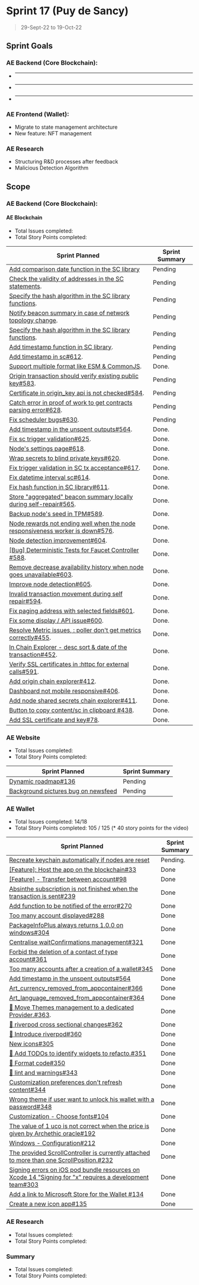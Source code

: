 # Sprint 17 (Puy de Sancy)

> 29-Sept-22 to 19-Oct-22

## Sprint Goals

### AE Backend (Core Blockchain):
- ****
- ****
- ****

### AE Frontend (Wallet):
- Migrate to state management architecture
- New feature: NFT management

### AE Research
- Structuring R&D processes after feedback
- Malicious Detection Algorithm 

## Scope

### AE Backend (Core Blockchain):

#### AE Blockchain

- Total Issues completed: 
- Total Story Points completed: 

| Sprint Planned                                                                                                  | Sprint Summary |
| ------------------------------------------------------------------------------------------------------          | -------------- |
| [Add comparison date function in the SC library](archethic-foundation/archethic-node#615)                       | Pending       |
| [Check the validity of addresses in the SC statements](archethic-foundation/archethic-node#616).                | Pending       |
| [Specify the hash algorithm in the SC library functions](archethic-foundation/archethic-node#610).              | Pending       |
| [Notify beacon summary in case of network topology change](archethic-foundation/archethic-node#566).            | Pending       |
| [Specify the hash algorithm in the SC library functions](archethic-foundation/archethic-node#610).              | Pending       |
| [Add timestamp function in SC library](archethic-foundation/archethic-node#609).                                | Pending       |
| [Add timestamp in sc#612](archethic-foundation/archethic-node#612).                                             | Pending       |
| [Support multiple format like ESM & CommonJS](archethic-foundation/libjs#87).                                   | Done.         |
| [Origin transaction should verify existing public key#583](archethic-foundation/archethic-node#583).            | Pending       |
| [Certificate in origin_key api is not checked#584](archethic-foundation/archethic-node#584).                    | Pending       |
| [Catch error in proof of work to get contracts parsing error#628](archethic-foundation/archethic-node#628).     | Pending       |
| [Fix scheduler bugs#630](archethic-foundation/archethic-node#630).                                              | Pending       |
| [Add timestamp in the unspent outputs#564](archethic-foundation/archethic-node#564).                            | Done.         |
| [Fix sc trigger validation#625](archethic-foundation/archethic-node#625).                                       | Done.         |
| [Node's settings page#618](archethic-foundation/archethic-node#618).                                            | Done.         |
| [Wrap secrets to blind private keys#620](archethic-foundation/archethic-node#620).                              | Done.         |
| [Fix trigger validation in SC tx acceptance#617](archethic-foundation/archethic-node#617).                      | Done.         |
| [Fix datetime interval sc#614](archethic-foundation/archethic-node#614).                                        | Done.         |
| [Fix hash function in SC library#611](archethic-foundation/archethic-node#611).                                 | Done.         |
| [Store "aggregated" beacon summary locally during self-repair#565](archethic-foundation/archethic-node#565).    | Done.         |
| [Backup node's seed in TPM#589](archethic-foundation/archethic-node#589).                                       | Done.         |
| [Node rewards not ending well when the node responsiveness worker is down#576](archethic-foundation/archethic-node#576). | Done.         |
| [Node detection improvement#604](archethic-foundation/archethic-node#604).                                      | Done.         |
| [[Bug] Deterministic Tests for Faucet Controller #588](archethic-foundation/archethic-node#588).                | Done.         |
| [Remove decrease availability history when node goes unavailable#603](archethic-foundation/archethic-node#603). | Done.         |
| [Improve node detection#605](archethic-foundation/archethic-node#605).                                          | Done.         |
| [Invalid transaction movement during self repair#594](archethic-foundation/archethic-node#594).                 | Done.         |
| [Fix paging address with selected fields#601](archethic-foundation/archethic-node#601).                         | Done.         |
| [Fix some display / API issue#600](archethic-foundation/archethic-node#600).                                    | Done.         |
| [Resolve Metric issues, : poller don't get metrics correctly#455](archethic-foundation/archethic-node#455).     | Done.         |
| [In Chain Explorer - desc sort & date of the transaction#452](archethic-foundation/archethic-node#452).         | Done.         |
| [Verify SSL certificates in :httpc for external calls#591](archethic-foundation/archethic-node#591).            | Done.         |
| [Add origin chain explorer#412](archethic-foundation/archethic-node#412).                                       | Done.         |
| [Dashboard not mobile responsive#406](archethic-foundation/archethic-node#406).                                 | Done.         |
| [Add node shared secrets chain explorer#411](archethic-foundation/archethic-node#411).                          | Done.         |
| [Button to copy content/sc in clipboard #438](archethic-foundation/archethic-node#438).                         | Done.         |
| [Add SSL certificate and key#78](archethic-foundation/libjs#78).                                                | Done.         |



### AE Website 

- Total Issues completed: 
- Total Story Points completed: 

| Sprint Planned                                                                                           | Sprint Summary |
| -------------------------------------------------------------------------------------------------------- | -------------- |
| [Dynamic roadmap#136](archethic-foundation/archethic-website#122)                                        | Pending        |
| [Background pictures bug on newsfeed](archethic-foundation/archethic-website#122)                        | Pending        |


### AE Wallet

- Total Issues completed: 14/18
- Total Story Points completed: 105 / 125
(* 40 story points for the video)

| Sprint Planned                                                                                                                  | Sprint Summary |
| -----------------------------------------------------------------------------------------------------------                     | -------------- |
| [Recreate keychain automatically if nodes are reset](archethic-foundation/archethic-wallet#302)                                 | Pending.       |
| [[Feature]: Host the app on the blockchain#33](archethic-foundation/archethic-wallet#33)                                        |     Done       |
| [[Feature] - Transfer between account#98](archethic-foundation/archethic-wallet#98)                                             |     Done       |
| [Absinthe subscription is not finished when the transaction is sent#239](archethic-foundation/archethic-wallet#239)             |     Done       |
| [Add function to be notified of the error#270](archethic-foundation/archethic-wallet#270)                                       |     Done       |
| [Too many account displayed#288](archethic-foundation/archethic-wallet#288)                                                     |     Done       |
| [PackageInfoPlus always returns 1.0.0 on windows#304](archethic-foundation/archethic-wallet#304)                                |     Done       |
| [Centralise waitConfirmations management#321](archethic-foundation/archethic-wallet#321)                                        |     Done       |
| [Forbid the deletion of a contact of type account#361](archethic-foundation/archethic-wallet#361)                               |     Done       |
| [Too many accounts after a creation of a wallet#345](archethic-foundation/archethic-wallet#345)                                 |     Done       |
| [Add timestamp in the unspent outputs#564](archethic-foundation/archethic-wallet#564)                                           |     Done       |
| [Art_currency_removed_from_appcontainer#366](archethic-foundation/archethic-wallet#366)                                         |     Done       |
| [Art_language_removed_from_appcontainer#364](archethic-foundation/archethic-wallet#364)                                         |     Done       |
| [:art: Move Themes management to a dedicated Provider.#363](archethic-foundation/archethic-wallet#363).                         |     Done       |
| [🎨 riverpod cross sectional changes#362](archethic-foundation/archethic-wallet#362)                                            |     Done       |
| [:art: Introduce riverpod#360](archethic-foundation/archethic-wallet#360)                                                       |     Done       |
| [New icons#305](archethic-foundation/archethic-wallet#305)                                                                      |     Done       |
| [:shirt: Add TODOs to identify widgets to refacto.#351](archethic-foundation/archethic-wallet#351)                              |     Done       |
| [:shirt: Format code#350](archethic-foundation/archethic-wallet#350)                                                            |     Done       |
| [:art: lint and warnings#343](archethic-foundation/archethic-wallet#343)                                                        |     Done       |
| [Customization preferences don't refresh content#344](archethic-foundation/archethic-wallet#344)                                |     Done       |
| [Wrong theme if user want to unlock his wallet with a password#348](archethic-foundation/archethic-wallet#360)                  |     Done       |
| [Customization - Choose fonts#104](archethic-foundation/archethic-wallet#104)                                                   |     Done       |
| [The value of 1 uco is not correct when the price is given by Archethic oracle#192](archethic-foundation/archethic-wallet#192)  |     Done       |
| [Windows - Configuration#212](archethic-foundation/archethic-wallet#212)                                                        |     Done       |
| [The provided ScrollController is currently attached to more than one ScrollPosition.#232](archethic-foundation/archethic-wallet#232)|     Done       |
| [Signing errors on iOS pod bundle resources on Xcode 14 "Signing for "x" requires a development team#303](archethic-foundation/archethic-wallet#303)|     Done       |
| [Add a link to Microsoft Store for the Wallet #134](archethic-foundation/archethic-wallet#134)                                  |     Done       |
| [Create a new icon app#135](archethic-foundation/archethic-wallet#135)                                                          |     Done       |





### AE Research

- Total Issues completed: 
- Total Story Points completed: 



### Summary

- Total Issues completed: 
- Total Story Points completed: 
